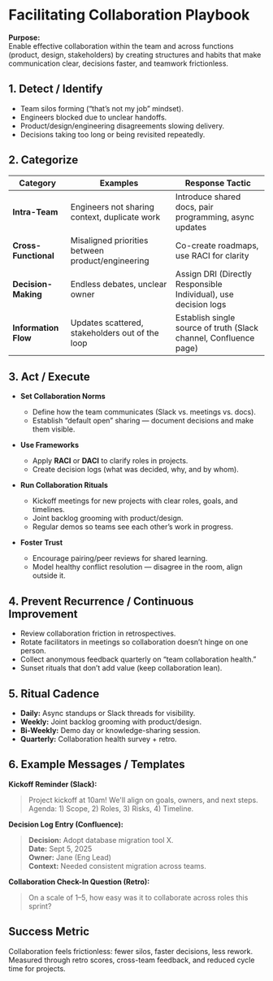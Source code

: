 # Facilitating Collaboration Playbook

**Purpose:**  
Enable effective collaboration within the team and across functions (product, design, stakeholders) by creating structures and habits that make communication clear, decisions faster, and teamwork frictionless.  


## 1. Detect / Identify
- Team silos forming (“that’s not my job” mindset).  
- Engineers blocked due to unclear handoffs.  
- Product/design/engineering disagreements slowing delivery.  
- Decisions taking too long or being revisited repeatedly.  


## 2. Categorize
| Category                | Examples                                              | Response Tactic |
|-|-|--|
| **Intra-Team**          | Engineers not sharing context, duplicate work         | Introduce shared docs, pair programming, async updates |
| **Cross-Functional**    | Misaligned priorities between product/engineering     | Co-create roadmaps, use RACI for clarity |
| **Decision-Making**     | Endless debates, unclear owner                        | Assign DRI (Directly Responsible Individual), use decision logs |
| **Information Flow**    | Updates scattered, stakeholders out of the loop       | Establish single source of truth (Slack channel, Confluence page) |


## 3. Act / Execute
- **Set Collaboration Norms**  
  - Define how the team communicates (Slack vs. meetings vs. docs).  
  - Establish “default open” sharing — document decisions and make them visible.  

- **Use Frameworks**  
  - Apply **RACI** or **DACI** to clarify roles in projects.  
  - Create decision logs (what was decided, why, and by whom).  

- **Run Collaboration Rituals**  
  - Kickoff meetings for new projects with clear roles, goals, and timelines.  
  - Joint backlog grooming with product/design.  
  - Regular demos so teams see each other’s work in progress.  

- **Foster Trust**  
  - Encourage pairing/peer reviews for shared learning.  
  - Model healthy conflict resolution — disagree in the room, align outside it.  


## 4. Prevent Recurrence / Continuous Improvement
- Review collaboration friction in retrospectives.  
- Rotate facilitators in meetings so collaboration doesn’t hinge on one person.  
- Collect anonymous feedback quarterly on “team collaboration health.”  
- Sunset rituals that don’t add value (keep collaboration lean).  


## 5. Ritual Cadence
- **Daily:** Async standups or Slack threads for visibility.  
- **Weekly:** Joint backlog grooming with product/design.  
- **Bi-Weekly:** Demo day or knowledge-sharing session.  
- **Quarterly:** Collaboration health survey + retro.  


## 6. Example Messages / Templates
**Kickoff Reminder (Slack):**  
> Project kickoff at 10am! We'll align on goals, owners, and next steps. Agenda: 1) Scope, 2) Roles, 3) Risks, 4) Timeline.  

**Decision Log Entry (Confluence):**  
> **Decision:** Adopt database migration tool X.  
> **Date:** Sept 5, 2025  
> **Owner:** Jane (Eng Lead)  
> **Context:** Needed consistent migration across teams.  

**Collaboration Check-In Question (Retro):**  
> On a scale of 1–5, how easy was it to collaborate across roles this sprint?  


## Success Metric
Collaboration feels frictionless: fewer silos, faster decisions, less rework. Measured through retro scores, cross-team feedback, and reduced cycle time for projects.